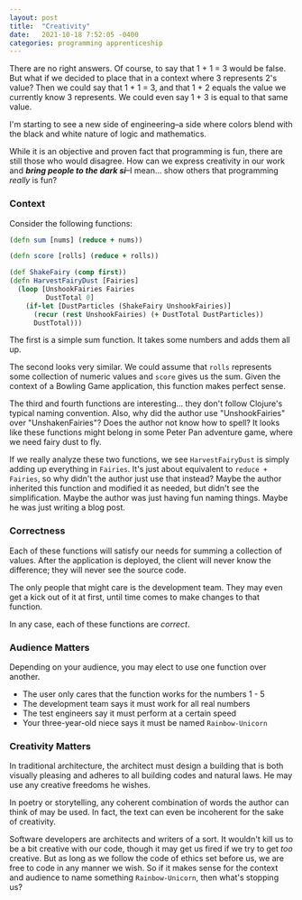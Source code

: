 ```yaml
---
layout: post
title:  "Creativity"
date:   2021-10-18 7:52:05 -0400
categories: programming apprenticeship
---
```


There are no right answers. Of course, to say that 1 + 1 = 3 would be false. 
But what if we decided to place that in a context where 3 represents 2's 
value? Then we could say that 1 + 1 = 3, and that 1 + 2 equals the value we 
currently know 3 represents. We could even say 1 + 3 is equal to that same 
value.

I'm starting to see a new side of engineering–a side where colors blend with 
the black and white nature of logic and mathematics.

While it is an objective and proven fact that programming is fun, there are
still those who would disagree. How can we express creativity in our work and
_**bring people to the dark si**_–I mean... show others that programming 
_really_ is fun?

### Context

Consider the following functions:

````clojure
(defn sum [nums] (reduce + nums))

(defn score [rolls] (reduce + rolls))

(def ShakeFairy (comp first))
(defn HarvestFairyDust [Fairies]
  (loop [UnshookFairies Fairies
         DustTotal 0]
    (if-let [DustParticles (ShakeFairy UnshookFairies)]
      (recur (rest UnshookFairies) (+ DustTotal DustParticles))
      DustTotal)))
````

The first is a simple sum function. It takes some numbers and adds them all up.

The second looks very similar. We could assume that `rolls` represents some 
collection of numeric values and `score` gives us the sum. Given the context 
of a Bowling Game application, this function makes perfect sense.

The third and fourth functions are interesting... they don't follow Clojure's 
typical naming convention. Also, why did the author use "UnshookFairies" over 
"UnshakenFairies"? Does the author not know how to spell? It looks like these 
functions might belong in some Peter Pan adventure game, where we need fairy 
dust to fly.

If we really analyze these two functions, we see `HarvestFairyDust` is simply
adding up everything in `Fairies`. It's just about equivalent to 
`reduce + Fairies`, so why didn't the author just use that instead? Maybe the
author inherited this function and modified it as needed, but didn't see the 
simplification. Maybe the author was just having fun naming things. 
Maybe he was just writing a blog post.

### Correctness

Each of these functions will satisfy our needs for summing a collection of 
values. After the application is deployed, the client will never know the 
difference; they will never see the source code. 

The only people that might care is the development team. They may even get a 
kick out of it at first, until time comes to make changes to that function.

In any case, each of these functions are _correct_.

### Audience Matters

Depending on your audience, you may elect to use one function over another.
- The user only cares that the function works for the numbers 1 - 5
- The development team says it must work for all real numbers
- The test engineers say it must perform at a certain speed
- Your three-year-old niece says it must be named `Rainbow-Unicorn`

### Creativity Matters

In traditional architecture, the architect must design a building that is both
visually pleasing and adheres to all building codes and natural laws. He may 
use any creative freedoms he wishes.

In poetry or storytelling, any coherent combination of words the author can
think of may be used. In fact, the text can even be incoherent for the sake 
of creativity.

Software developers are architects and writers of a sort. It wouldn't kill 
us to be a bit creative with our code, though it may get us fired if we try 
to get _too_ creative. But as long as we follow the code of ethics set before us,
we are free to code in any manner we wish. So if it makes sense for the context 
and audience to name something `Rainbow-Unicorn`, then what's stopping us?
